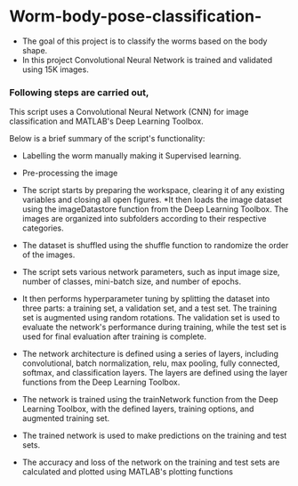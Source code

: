 # Worm-body-pose-classification-

- The goal of this project is to classify the worms based on the body shape.
- In this project Convolutional Neural Network is trained and validated using 15K images. 

### Following steps are carried out, 

This script uses a Convolutional Neural Network (CNN) for image classification and MATLAB's Deep Learning Toolbox. 

Below is a brief summary of the script's functionality:

* Labelling the worm manually making it Supervised learning.
* Pre-processing the image

* The script starts by preparing the workspace, clearing it of any existing variables and closing all open figures.
*It then loads the image dataset using the imageDatastore function from the Deep Learning Toolbox. The images are organized into subfolders according to their respective categories.
* The dataset is shuffled using the shuffle function to randomize the order of the images.
* The script sets various network parameters, such as input image size, number of classes, mini-batch size, and number of epochs.
* It then performs hyperparameter tuning by splitting the dataset into three parts: a training set, a validation set, and a test set. The training set is augmented using random rotations. The validation set is used to evaluate the network's performance during training, while the test set is used for final evaluation after training is complete.
* The network architecture is defined using a series of layers, including convolutional, batch normalization, relu, max pooling, fully connected, softmax, and classification layers. The layers are defined using the layer functions from the Deep Learning Toolbox.
* The network is trained using the trainNetwork function from the Deep Learning Toolbox, with the defined layers, training options, and augmented training set.
* The trained network is used to make predictions on the training and test sets.
* The accuracy and loss of the network on the training and test sets are calculated and plotted using MATLAB's plotting functions
